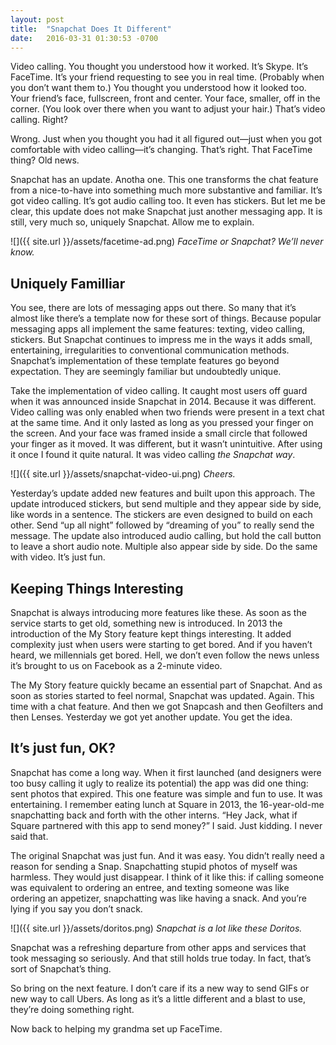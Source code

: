 ```yaml
---
layout: post
title:  "Snapchat Does It Different"
date:   2016-03-31 01:30:53 -0700
---
```


Video calling. You thought you understood how it worked. It’s Skype. It’s FaceTime. It’s your friend requesting to see you in real time. (Probably when you don’t want them to.) You thought you understood how it looked too. Your friend’s face, fullscreen, front and center. Your face, smaller, off in the corner. (You look over there when you want to adjust your hair.) That’s video calling. Right?

Wrong. Just when you thought you had it all figured out—just when you got comfortable with video calling—it’s changing. That’s right. That FaceTime thing? Old news.

Snapchat has an update. Anotha one. This one transforms the chat feature from a nice-to-have into something much more substantive and familiar. It’s got video calling. It’s got audio calling too. It even has stickers. But let me be clear, this update does not make Snapchat just another messaging app. It is still, very much so, uniquely Snapchat. Allow me to explain.

![]({{ site.url }}/assets/facetime-ad.png)
*FaceTime or Snapchat? We’ll never know.*


## Uniquely Familliar

You see, there are lots of messaging apps out there. So many that it’s almost like there’s a template now for these sort of things. Because popular messaging apps all implement the same features: texting, video calling, stickers. But Snapchat continues to impress me in the ways it adds small, entertaining, irregularities to conventional communication methods. Snapchat’s implementation of these template features go beyond expectation. They are seemingly familiar but undoubtedly unique.

Take the implementation of video calling. It caught most users off guard when it was announced inside Snapchat in 2014. Because it was different. Video calling was only enabled when two friends were present in a text chat at the same time. And it only lasted as long as you pressed your finger on the screen. And your face was framed inside a small circle that followed your finger as it moved. It was different, but it wasn’t unintuitive. After using it once I found it quite natural. It was video calling *the Snapchat way*.

![]({{ site.url }}/assets/snapchat-video-ui.png)
*Cheers.*

Yesterday’s update added new features and built upon this approach. The update introduced stickers, but send multiple and they appear side by side, like words in a sentence. The stickers are even designed to build on each other. Send “up all night” followed by “dreaming of you” to really send the message. The update also introduced audio calling, but hold the call button to leave a short audio note. Multiple also appear side by side. Do the same with video. It’s just fun.

## Keeping Things Interesting

Snapchat is always introducing more features like these. As soon as the service starts to get old, something new is introduced. In 2013 the introduction of the My Story feature kept things interesting. It added complexity just when users were starting to get bored. And if you haven’t heard, we millennials get bored. Hell, we don’t even follow the news unless it’s brought to us on Facebook as a 2-minute video.

The My Story feature quickly became an essential part of Snapchat. And as soon as stories started to feel normal, Snapchat was updated. Again. This time with a chat feature. And then we got Snapcash and then Geofilters and then Lenses. Yesterday we got yet another update. You get the idea.


## It’s just fun, OK?

Snapchat has come a long way. When it first launched (and designers were too busy calling it ugly to realize its potential) the app was did one thing: sent photos that expired. This one feature was simple and fun to use. It was entertaining. I remember eating lunch at Square in 2013, the 16-year-old-me snapchatting back and forth with the other interns. “Hey Jack, what if Square partnered with this app to send money?” I said. Just kidding. I never said that.

The original Snapchat was just fun. And it was easy. You didn’t really need a reason for sending a Snap. Snapchatting stupid photos of myself was harmless. They would just disappear. I think of it like this: if calling someone was equivalent to ordering an entree, and texting someone was like ordering an appetizer, snapchatting was like having a snack. And you’re lying if you say you don’t snack.

![]({{ site.url }}/assets/doritos.png)
*Snapchat is a lot like these Doritos.*

Snapchat was a refreshing departure from other apps and services that took messaging so seriously. And that still holds true today. In fact, that’s sort of Snapchat’s thing.

So bring on the next feature. I don’t care if its a new way to send GIFs or new way to call Ubers. As long as it’s a little different and a blast to use, they’re doing something right.

Now back to helping my grandma set up FaceTime.
